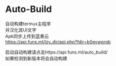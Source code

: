 # Auto-Build
自动构建termux主程序   
并汉化其UI文字   
Apk同步上传到蓝奏云   
https://api.funs.ml/lzy_dir/api.php?fdir=b0evwprqb

启动自动构建请点击https://api.funs.ml/auto_build/   
如果检测到新版本将会自动构建
